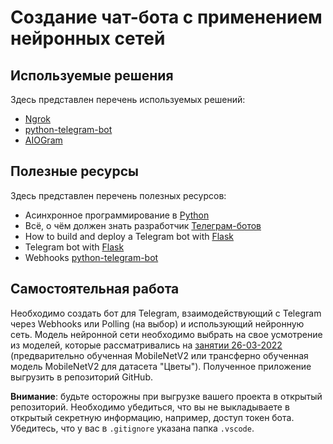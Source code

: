# Создание чат-бота с применением нейронных сетей

## Используемые решения

Здесь представлен перечень используемых решений:

* [Ngrok](https://ngrok.com/)
* [python-telegram-bot](https://github.com/python-telegram-bot/python-telegram-bot/)
* [AIOGram](https://github.com/aiogram/aiogram)

## Полезные ресурсы

Здесь представлен перечень полезных ресурсов:

* Асинхронное программирование в [Python](https://tproger.ru/translations/asynchronous-programming-in-python/)
* Всё, о чём должен знать разработчик [Телеграм-ботов](https://habr.com/ru/post/543676/)
* How to build and deploy a Telegram bot with [Flask](https://blog.logrocket.com/build-deploy-telegram-bot-with-flask/)
* Telegram bot with [Flask](https://danielmg.org/python/2021/01/telegram-bot-with-flask.html)
* Webhooks [python-telegram-bot](https://github.com/python-telegram-bot/python-telegram-bot/wiki/Webhooks)

## Самостоятельная работа

Необходимо создать бот для Telegram, взаимодействующий с Telegram через Webhooks или Polling (на выбор) и использующий нейронную сеть. Модель нейронной сети необходимо выбрать на свое усмотрение из моделей, которые рассматривались на [занятии 26-03-2022](src/26-03-2022/README.md) (предварительно обученная MobileNetV2 или трансферно обученная модель MobileNetV2 для датасета "Цветы"). Полученное приложение выгрузить в репозиторий GitHub.

**Внимание**: будьте осторожны при выгрузке вашего проекта в открытый репозиторий. Необходимо убедиться, что вы не выкладываете в открытый секретную информацию, например, доступ токен бота. Убедитесь, что у вас в `.gitignore` указана папка `.vscode`.
